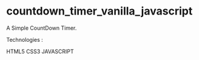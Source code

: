 # countdown_timer_vanilla_javascript

A Simple CountDown Timer.

Technologies :

HTML5
CSS3
JAVASCRIPT
